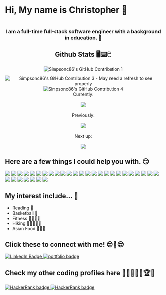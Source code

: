 # Hi, My name is Christopher 🙏
<div id="counter" align="center">
  <img src="https://komarev.com/ghpvc/?username=simpsonc86&style=for-the-badge&color=brightgreen" alt=""/>
</div>

<h3 align=center> I am a full-time full-stack software engineer with a background in education. 🤩</h3>

<!--<div align="center">
  <a href="https://www.linkedin.com/in/christopher-simpson-sc">          
    <img src="https://github.com/Simpsonc86/Simpsonc86/assets/114360998/9ab7ab9a-6bf8-4cd8-b401-c418b72f34c7" />
  </a>

</div>
  -->

<h2 align="center"> Github Stats 🖥⌨🖱</h2>

<div align="center" display="flex" flex-wrap="row-wrap">
      <p display="flex" flex-direction="column">    
        <img src="http://github-readme-streak-stats.herokuapp.com?user=Simpsonc86&&hide_border=true&border_radius=6&theme=shadow_green&background=00000000&text_color=7f7f7f" alt="Simpsonc86's GitHub Contribution 1"/>
<!--         <img src='https://github-readme-stats-five-lyart-84.vercel.app/api?username=simpsonc86&show_icons=true&theme=shadow_green&bg_color=00000000&hide_border=true&hide_title=true&text_color=7f7f7f' alt="Simpsonc86's GitHub Contribution 2"'/>         -->
    </p>
    <img src="https://github-readme-stats.vercel.app/api/top-langs/?username=Simpsonc86&langs_count=20&layout=pie&theme=shadow_green&bg_color=00000000&hide_border=true&size_weight=0.5&count_weight=0.5&text_color=7f7f7f" alt="Simpsonc86's GitHub Contribution 3 - May need a refresh to see properly"/>
    <img src="https://github-profile-summary-cards.vercel.app/api/cards/profile-details?username=simpsonc86&theme=transparent" alt="Simpsonc86's GitHub Contribution 4"/>    
  
</div>
<div>
<div align="center">
  Currently: 
    <br>
    <br>
  <a href="https://skillicons.dev">          
    <img src="https://skillicons.dev/icons?i=js,react,nodejs,firebase,figma,ts&perline=6" />
  </a>
</div>
<div align="center" display="flex" flex-direction="column">
    <br>
  Previously:
    <br>
    <br>
  <a href="https://skillicons.dev">
    <img src="https://skillicons.dev/icons?i=java,idea,maven,kafka,spring,angular,py,flask,redux,html,css,regex,wordpress,tailwind,nextjs,express,aws,git,github,linux,sqlite,sequelize,mysql,postgres,postman,jest,docker,vscode,netlify,heroku,md,ai,ps,pr,ae&perline=7" />
  </a>
</div>
<div align="center" display="flex" flex-direction="column">
    <br>
  Next up:
    <br>
    <br>
  <a href="https://skillicons.dev">
    <img src="https://skillicons.dev/icons?i=c,cs,cpp,go,godot,azure,kubernetes,dotnet,threejs,unreal,unity,vue,swift,flutter&perline=7" />
  </a>
</div>
</div>

## Here are a few things I could help you with. 😏
<div>
  <img src="https://img.shields.io/badge/javascript-%23323330.svg?style=for-the-badge&logo=javascript&logoColor=%23F7DF1E" />
  <img src='https://img.shields.io/badge/TypeScript-3178c6?style=for-the-badge&logo=TypeScript&logoColor=ffffff'/>
  <img src ="https://img.shields.io/badge/express.js-%23404d59.svg?style=for-the-badge&logo=express&logoColor=%2361DAFB" />
  <img src="https://img.shields.io/badge/node.js-6DA55F?style=for-the-badge&logo=node.js&logoColor=white" />
  <img src='https://img.shields.io/badge/Kafka.js-07b0ce?style=for-the-badge&logo=apache%20kafka&logoColor=000000&color=ffffff'/>
  <img src="https://img.shields.io/badge/html5-%23E34F26.svg?style=for-the-badge&logo=html5&logoColor=white" />
  <img src="https://img.shields.io/badge/css3-%231572B6.svg?style=for-the-badge&logo=css3&logoColor=white" />
  <img src='https://img.shields.io/badge/Tailwind_CSS-07b0ce?style=for-the-badge&logo=Tailwind%20Css&logoColor=ffffff&color=07b0ce'/>
  <img src='https://img.shields.io/badge/Reg_Ex-fff200?style=for-the-badge&logo=Regular%20Expressions&logoColor=ffffff'/>
  <img src="https://img.shields.io/badge/sqlite-%2307405e.svg?style=for-the-badge&logo=sqlite&logoColor=white" />
  <img src="https://img.shields.io/badge/react-%2320232a.svg?style=for-the-badge&logo=react&logoColor=%2361DAFB" />
  <img src="https://img.shields.io/badge/redux-%23593d88.svg?style=for-the-badge&logo=redux&logoColor=white" />
  <img src="https://img.shields.io/badge/python-3670A0?style=for-the-badge&logo=python&logoColor=ffdd54" />
  <img src="https://img.shields.io/badge/flask-%23000.svg?style=for-the-badge&logo=flask&logoColor=white" />
  <img src='https://img.shields.io/badge/SQLalchemy-ffffff?style=for-the-badge&logo=sqlalchemy&logoColor=ff0a08'/>
  <img src="https://img.shields.io/badge/postgres-%23316192.svg?style=for-the-badge&logo=postgresql&logoColor=white" />
  <img src="https://img.shields.io/badge/AWS-%23FF9900.svg?style=for-the-badge&logo=amazon-aws&logoColor=white" />
  <img src='https://img.shields.io/badge/Firebase-ffa611?style=for-the-badge&logo=Firebase&logoColor=ffffff'/>
  <img src="https://img.shields.io/badge/Sequelize-52B0E7?style=for-the-badge&logo=Sequelize&logoColor=white" />
  <img src="https://img.shields.io/badge/Render-%46E3B7.svg?style=for-the-badge&logo=render&logoColor=white" />
  <img src='https://img.shields.io/badge/Next.JS-101010?style=for-the-badge&logo=Next.js&logoColor=ffffff'/>
  <img src="https://img.shields.io/badge/Visual%20Studio%20Code-0078d7.svg?style=for-the-badge&logo=visual-studio-code&logoColor=white" />
  <img src="https://img.shields.io/badge/Windows%2011-%230079d5.svg?style=for-the-badge&logo=Windows%2011&logoColor=white" />
  <img src="https://img.shields.io/badge/Ubuntu-E95420?style=for-the-badge&logo=ubuntu&logoColor=white" />
  <img src="https://img.shields.io/badge/mac%20os-000000?style=for-the-badge&logo=macos&logoColor=F0F0F0" />
  <img src="https://img.shields.io/badge/Postman-FF6C37?style=for-the-badge&logo=postman&logoColor=white" />
  <img src="https://img.shields.io/badge/docker-%230db7ed.svg?style=for-the-badge&logo=docker&logoColor=white" />
  <img src="https://img.shields.io/badge/github-%23121011.svg?style=for-the-badge&logo=github&logoColor=white" />
  <img src="https://img.shields.io/badge/git-%23F05033.svg?style=for-the-badge&logo=git&logoColor=white" />
  <img src="https://img.shields.io/badge/-mocha-%238D6748?style=for-the-badge&logo=mocha&logoColor=white" />
  <img src="https://img.shields.io/badge/-cypress-%23E5E5E5?style=for-the-badge&logo=cypress&logoColor=058a5e" />
  <img src="https://img.shields.io/badge/Jest-916f79?style=for-the-badge&logo=jest&logoColor=ffffff"/>
</div>

## My interest include... 🤔

* Reading 📑
* Basketball 🏀
* Fitness 🏃🏾‍♂️💨
* Hiking 🌲🚶🏾‍♂️🌄
* Asian Food 🍤🍜🥘

## Click these to connect with me! 😎💱😎
<div id="badges">
  <a target=”_blank” rel="noopener" href="https://www.linkedin.com/in/christopher-simpson-sc"  >
    <img src="https://img.shields.io/badge/LinkedIn_Profile-blue?style=for-the-badge&logo=linkedin&logoColor=white" alt="LinkedIn Badge"/>
  </a>
  <a href="https://Simpsonc86.github.io/" target=”_blank” rel="noopener">
    <img src="https://img.shields.io/badge/Portfolio_Site-8A2BE2?style=for-the-badge&logoColor=white" alt="portfolio badge"/>  
  </a>
  <h2>Check my other coding profiles here 🧠👨🏾‍💻🤯🏆🥇</h2>
  <a href="https://www.hackerrank.com/profile/simpsonc6" target=”_blank” rel="noopener">
    <img src="https://img.shields.io/badge/HackerRank_Profile-101010?style=for-the-badge&logo=HackerRank&logoColor=0add08" alt="HackerRank badge"/>  
  </a>
  <a href="https://coderbyte.com/profile/simpsonc6" target=”_blank” rel="noopener">
    <img src="https://img.shields.io/badge/CoderByte_Profile-1dbbc2?style=for-the-badge&logo=Code%20" alt="HackerRank badge"/>  
  </a>
</div>

<!--
**Simpsonc86/Simpsonc86** is a ✨ _special_ ✨ repository because its `README.md` (this file) appears on your GitHub profile.

Here are some ideas to get you started:

- 🔭 I’m currently working on ...
- 🌱 I’m currently learning ...
- 👯 I’m looking to collaborate on ...
- 🤔 I’m looking for help with ...
- 💬 Ask me about ...
- 📫 How to reach me: ...
- 😄 Pronouns: ...
- ⚡ Fun fact: ...
-->
